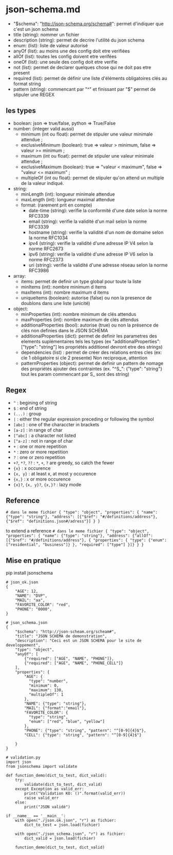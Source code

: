 json-schema.md
================

* "$schema": "http://json-schema.org/schema#": permet d'indiquer que c'est un json schema
* title (string): nommer un fichier
* description (string): permet de decrire l'utilité du json schema
* enum: (list): liste de valeur autorisé
* anyOf (list): au moins une des config doit etre verifiées
* allOf (list): toutes les config doivent etre verifées
* oneOf (list): une seule des config doit etre verifie
* not (list): permet de declarer quelques chose qui ne doit pas etre present
* required (list): permet de définir une liste d'éléments obligatoires clés au format string
* pattern (string): commencant par "^" et finissant par "$" permet de stipuler une REGEX

## les types
* boolean: json => true/false, python => True/False
* number: (integer valid aussi)
    * minimum (int ou float): permet de stipuler une valeur minimale attendue ;
    * exclusiveMinimum (boolean): true => valeur > minimum, false => valeur >= minimum ;
    * maximum (int ou float): permet de stipuler une valeur minimale attendue ;
    * exclusiveMaximum (boolean): true => "valeur < maximum", false => "valeur <= maximum" ;
    * multipleOf (int ou float): permet de stipuler qu'on attend un multiple de la valeur indiqué.
* string:
    * minLength (int): longueur minimale attendue
    * maxLength (int): longueur maximal attendue
    * format: (rarement prit en compte)
        * date-time (string): verifie la conformité d'une date selon la norme RFC3339
        * email (string): verifie la validité d'un mail selon la norme RFC3339
        * hostname (string): verifie la validité d'un nom de domaine selon la norme RFC1034
        * ipv4 (string): verifie la validité d'une adresse IP V4 selon la norme RFC2673
        * ipv6 (string): verifie la validité d'une adresse IP V6 selon la norme RFC2373
        * uri (string): verifie la validité d'une adresse réseau selon la norme RFC3986
* array:
    * items: permet de definir un type global pour toute la liste
    * minItems (int): nombre minimum d items
    * maxItems (int): nombre maximum d items
    * uniqueItems (boolean): autorise (false) ou non la presence de doublons dans une liste (unicité)
* object:
    * minProperties (int): nombre minimum de clés attendus
    * maxProperties (int): nombre maximum de clés attendus
    * additionalProperties (bool): autorise (true) ou non la présence de clés non definies dans le JSON SCHEMA
    * additionalProperties (dict): permet de definir les parametres des elements suplémentaires tels les types (ex "additionalProperties": ["type": "string"] les propriétés additionel devront etre des strings)
    * dependencies (list) : permet de créer des relations entres cles (ex: cle 1 obligatoire si cle 2 presente) Non reciproque, attention
    * patternProperties (object): permet de definir un pattern de nomage des propriétés ajouter des contraintes (ex. "^S_": {"type": "string"} tout les param commencant par S_ sont des string)


## Regex

* `^` : begining of string
* `$` : end of string
* `(...)` : group
* `|` : either the regular expression preceding or following the symbol
* `[abc]` : one of the characcter in brackets
* `[a-z]` : in range of char
* `[^abc]` : a character not listed
* `[^a-z]` : not in range of char
* `+` : one or more repetition
* `*` : zero or more repetition
* `?` : one or zero repetition
* `+?`, `*?`, `??` : `*`, `+`, `?` are greedy, so catch the fewer
* `{x}` : x occurence
* `{x, y}` : at least x, at most y occurence
* `{x,}` : x or more occurence
* `{x}?`, `{x, y}?`, `{x,}?` : lazy mode

## Reference

` # dans le meme fichier
{
    "type": "object",
    "properties": {
        "name": {"type": "string"},
        "address": [{"$ref": "#/definitions/address"}, {"$ref": "definitions.json#/adress"}]
    }
}
`

to extend a reference
` # dans le meme fichier
{
    "type": "object",
    "properties": {
        "name": {"type": "string"},
        "address": {"allOf": [{"$ref": "#/definitions/address"}, {
            "properties": {
                "type": {"enum": ["residential", "business"]}
            },
            "required": ["type"]
        }]}
    }
}
`

## Mise en pratique

pip install jsonschema
```
# json_ok.json
{
    "AGE": 12,
    "NAME": "DVP",
    "MAIL": "aa",
    "FAVORITE_COLOR": "red",
    "PHONE": "0000",
}
```
```
# json_schema.json
{
    "$schema": "http://json-scheam.org/scheam#",
    "title": "JSON SCHEMA de demonstration",
    "description": "Ceci est un JSON SCHEMA pour le site de developpement",
    "type": "object",
    "anyOf": [
        {"required": ["AGE", "NAME", "PHONE"]},
        {"required": ["AGE", "NAME", "PHONE_CELL"]}
    ],
    "properties": {
        "AGE": {
          "type": "number",
          "minimum": 0,
          "maximum": 130,
          "multipleOf": 1
        },
        "NAME": {"type": "string"},
        "MAIL": {"format":"email"},
        "FAVORITE_COLOR": {
          "type": "string",
          "enum": ["red", "blue", "yellow"]
        },
        "PHONE": {"type": "string", "pattern": "^[0-9]{4}$"},
        "CELL": {"type": "string", "pattern": "^[0-9]{4}$"}

    }
}
```
```
# validation.py
import json
from jsonschema import validate

def function_demo(dict_to_test, dict_valid):
    try:
        validate(dict_to_test, dict_valid)
    except Exception as valid_err:
        print("Validation KO: ()".format(valid_err))
        raise valid_err
    else:
        print("JSON validé")

if __name__ == '__main__':
    with open("./json.ok.json", "r") as fichier:
        dict_to_test = json.load(fichier)

    with open("./json_schema.json", "r") as fichier:
        dict_valid = json.load(fichier)

    function_demo(dict_to_test, dict_valid)
```